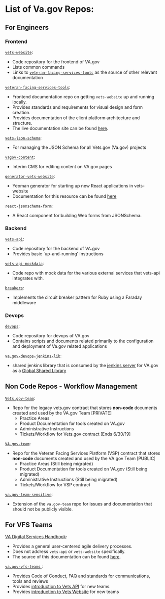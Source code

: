# List of Va.gov Repos:
## For Engineers
### Frontend
[`vets-website`](https://github.com/department-of-veterans-affairs/vets-website):
- Code repository for the frontend of VA.gov
- Lists common commands
- Links to [`veteran-facing-services-tools`](https://github.com/department-of-veterans-affairs/va.gov-vfs-teams) as the source of other relevant documentation

[`veteran-facing-services-tools`](https://github.com/department-of-veterans-affairs/va.gov-vfs-teams):
- Frontend documentation repo on getting `vets-website` up and running locally.
- Provides standards and requirements for visual design and form creation.
- Provides documentation of the client platform architecture and structure.
- The live documentation site can be found [here](https://department-of-veterans-affairs.github.io/veteran-facing-services-tools/getting-started/internal-tools/).

[`vets-json-schema`](https://github.com/department-of-veterans-affairs/vets-json-schema):
- For managing the JSON Schema for all Vets.gov (Va.gov) projects

[`vagov-content`](https://github.com/department-of-veterans-affairs/vagov-content):
- Interim CMS for editing content on VA.gov pages

[`generator-vets-website`](https://github.com/department-of-veterans-affairs/generator-vets-website):
- Yeoman generator for starting up new React applications in vets-website
- Documentation for this resource can be found [here](https://department-of-veterans-affairs.github.io/veteran-facing-services-tools/platform/tools/generator/)

[`react-jsonschema-form`](https://github.com/department-of-veterans-affairs/react-jsonschema-form):
- A React component for building Web forms from JSONSchema.

### Backend
[`vets-api`](https://github.com/department-of-veterans-affairs/vets-api/):
- Code repository for the backend of VA.gov
- Provides basic 'up-and-running' instructions

[`vets-api-mockdata`](https://github.com/department-of-veterans-affairs/vets-api-mockdata): 
- Code repo with mock data for the various external services that vets-api integrates with.

[`breakers`](https://github.com/department-of-veterans-affairs/breakers):
- Implements the circuit breaker pattern for Ruby using a Faraday middleware

### Devops
[`devops`](https://github.com/department-of-veterans-affairs/devops):
- Code repository for devops of VA.gov
- Contains scripts and documents related primarily to the configuration and deployment of Va.gov related applications

[`va.gov-devops-jenkins-lib`](https://github.com/department-of-veterans-affairs/va.gov-devops-jenkins-lib):
- shared jenkins library that is consumed by the [jenkins server](http://jenkins.vetsgov-internal/configure) for VA.gov as a [Global Shared Library](https://jenkins.io/doc/book/pipeline/shared-libraries/)

## Non Code Repos - Workflow Management
[`Vets.gov-team`](https://github.com/department-of-veterans-affairs/vets.gov-team):
- Repo for the legacy vets.gov contract that stores **non-code** documents created and used by the VA.gov Team [PRIVATE]
   - Practice Areas
   - Product Documentation for tools created on VA.gov
   - Administrative Instructions
   - Tickets/Workflow for Vets.gov contract [Ends 6/30/19]

[`VA.gov-team`](https://github.com/department-of-veterans-affairs/va.gov-team/):
- Repo for the Veteran Facing Services Platform (VSP) contract that stores **non-code** documents created and used by the VA.gov Team [PUBLIC]
   - Practice Areas (Still being migrated)
   - Product Documentation for tools created on VA.gov (Still being migrated)
   - Administrative Instructions (Still being migrated)
   - Tickets/Workflow for VSP contract

[`va.gov-team-sensitive`](https://github.com/department-of-veterans-affairs/va.gov-team-sensitive):
- Extension of the `va.gov-team` repo for issues and documentation that should not be publicly visible.

## For VFS Teams
[VA Digital Services Handbook](https://department-of-veterans-affairs.github.io/va-digital-service-handbook/delivery/index.html):
- Provides a general user-centered agile delivery processes.
- Does not address `vets-api` or `vets-website` specifically.
- The source of this documentation can be found [here](https://github.com/department-of-veterans-affairs/va-digital-service-handbook).

[`va.gov-vfs-teams` ](https://github.com/department-of-veterans-affairs/va.gov-vfs-teams):
- Provides Code of Conduct, FAQ and standards for communications, tools and reviews
- Provides [introduction to Vets API](https://github.com/department-of-veterans-affairs/vets-external-teams/tree/master/DeveloperDocs/vets-api) for new teams
- Provides [introduction to Vets Website](https://github.com/department-of-veterans-affairs/vets-external-teams/tree/master/DeveloperDocs/vets-website) for new teams
